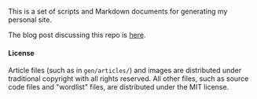 This is a set of scripts and Markdown documents for generating my personal site.

The blog post discussing this repo is [here](https://philthompson.me/2018/New-Site.html).

#### License

Article files (such as in `gen/articles/`) and images are distributed under traditional copyright with all rights reserved.  All other files, such as source code files and "wordlist" files, are distributed under the MIT license.
